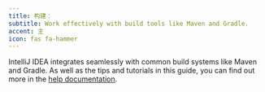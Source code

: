 ```yaml
---
title: 构建：
subtitle: Work effectively with build tools like Maven and Gradle.
accent: 主
icon: fas fa-hammer
---
```


IntelliJ IDEA integrates seamlessly with common build systems like Maven and Gradle. As well as the tips and tutorials in this guide, you can find out more in the [help documentation](https://www.jetbrains.com/help/idea/compiling-applications.html).